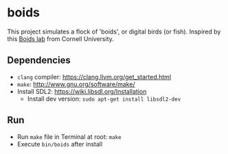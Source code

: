 # boids
This project simulates a flock of 'boids', or digital birds (or fish). Inspired by this [Boids lab](https://people.ece.cornell.edu/land/courses/ece4760/labs/s2021/Boids/Boids.html) from Cornell University.

## Dependencies
- `clang` compiler: https://clang.llvm.org/get_started.html
- `make`: http://www.gnu.org/software/make/
- Install SDL2: https://wiki.libsdl.org/Installation
  - Install dev version: `sudo apt-get install libsdl2-dev`

## Run
- Run `make` file in Terminal at root: `make`
- Execute `bin/boids` after install
